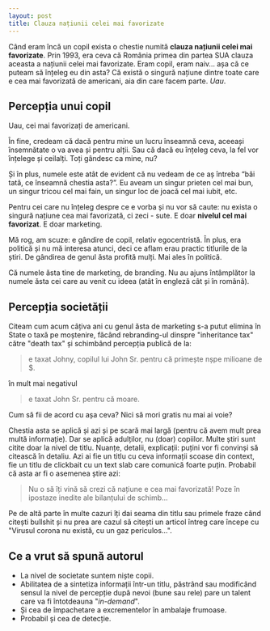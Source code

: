 ```yaml
---
layout: post
title: Clauza națiunii celei mai favorizate
---
```


Când eram încă un copil exista o chestie numită __clauza națiunii celei mai favorizate__. Prin 1993, era ceva că România primea din partea SUA clauza aceasta a națiunii celei mai favorizate. Eram copil, eram naiv… așa că ce puteam să înțeleg eu din asta? Că există o singură națiune dintre toate care e cea mai favorizată de americani, aia din care facem parte. _Uau_.

## Percepția unui copil

Uau, cei mai favorizați de americani.

În fine, credeam că dacă pentru mine un lucru înseamnă ceva, aceeași însemnătate o va avea și pentru alții. Sau că dacă eu înțeleg ceva, la fel vor înțelege și ceilalți. Toți gândesc ca mine, nu?

Și în plus, numele este atât de evident că nu vedeam de ce aș întreba “băi tată, ce înseamnă chestia asta?”. Eu aveam un singur prieten cel mai bun, un singur tricou cel mai fain, un singur loc de joacă cel mai iubit, etc.

Pentru cei care nu înțeleg despre ce e vorba și nu vor să caute: nu exista o singură națiune cea mai favorizată, ci zeci - sute. E doar __nivelul cel mai favorizat__. E doar marketing.

Mă rog, am scuze: e gândire de copil, relativ egocentristă. În plus, era politică și nu mă interesa atunci, deci ce aflam erau practic titlurile de la știri. De gândirea de genul ăsta profită mulți. Mai ales în politică.

Că numele ăsta tine de marketing, de branding. Nu au ajuns întâmplător la numele ăsta cei care au venit cu ideea (atât în engleză cât și în română).

## Percepția societății

Citeam cum acum câțiva ani cu genul ăsta de marketing s-a putut elimina în State o taxă pe moștenire, făcând rebranding-ul dinspre "inheritance tax" către "death tax" și schimbând percepția publică de la:
> e taxat Johny, copilul lui John Sr. pentru că primește nșpe milioane de $.

în mult mai negativul
> e taxat John Sr. pentru că moare.

Cum să fii de acord cu așa ceva? Nici să mori gratis nu mai ai voie?

Chestia asta se aplică și azi și pe scară mai largă (pentru că avem mult prea multă informație). Dar se aplică adulților, nu (doar) copiilor. Multe știri sunt citite doar la nivel de titlu. Nuanțe, detalii, explicații: puțini vor fi convinși să citească în detaliu. Azi ai fie un titlu cu ceva informații scoase din context, fie un titlu de clickbait cu un text slab care comunică foarte puțin. Probabil că asta ar fi o asemenea știre azi:

> Nu o să îți vină să crezi că națiune e cea mai favorizată! Poze în ipostaze inedite ale bilanțului de schimb...

Pe de altă parte în multe cazuri îți dai seama din titlu sau primele fraze când citești bullshit și nu prea are cazul să citești un articol întreg care începe cu "Virusul corona nu există, cu un gaz periculos…".

## Ce a vrut să spună autorul

- La nivel de societate suntem niște copii.
- Abilitatea de a sintetiza informații într-un titlu, păstrând sau modificând sensul la nivel de percepție după nevoi (bune sau rele) pare un talent care va fi întotdeauna "_in-demand_".
- Și cea de împachetare a excrementelor în ambalaje frumoase.
- Probabil și cea de detecție.
